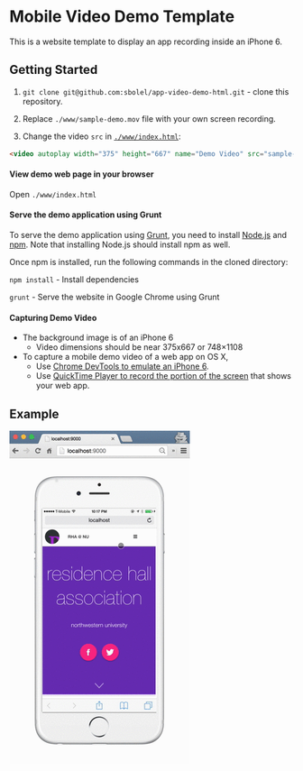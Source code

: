# Mobile Video Demo Template

This is a website template to display an app recording inside an iPhone 6.

## Getting Started

1. `git clone git@github.com:sbolel/app-video-demo-html.git` - clone this repository.

2. Replace `./www/sample-demo.mov` file with your own screen recording.

3. Change the video `src` in [`./www/index.html`](./www/index.html):

```html
<video autoplay width="375" height="667" name="Demo Video" src="sample-demo.mov"></video>
```

#### View demo web page in your browser

Open `./www/index.html`

#### Serve the demo application using Grunt

To serve the demo application using [Grunt](http://gruntjs.com/), you need to install [Node.js](http://nodejs.org/) and [npm](https://npmjs.org/). Note that installing Node.js should install npm as well.

Once npm is installed, run the following commands in the cloned directory:

`npm install` - Install dependencies

`grunt` - Serve the website in Google Chrome using Grunt

#### Capturing Demo Video

* The background image is of an iPhone 6
    - Video dimensions should be near 375x667 or 748×1108
* To capture a mobile demo video of a web app on OS X,
    - Use [Chrome DevTools to emulate an iPhone 6](https://developers.google.com/web/tools/setup/device-testing/devtools-emulator).
    - Use [QuickTime Player to record the portion of the screen](https://support.apple.com/kb/PH5882?locale=en_US) that shows your web app.

## Example

![demo](./doc/app-video-demo.gif)